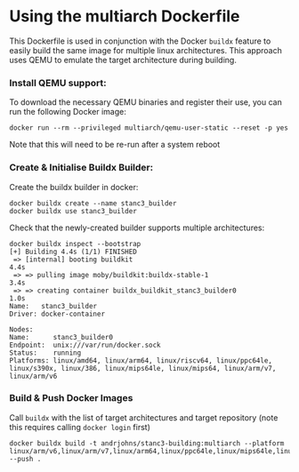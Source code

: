 # Using the multiarch Dockerfile

This Dockerfile is used in conjunction with the Docker `buildx` feature to easily build the same image for multiple linux architectures. This approach uses QEMU to emulate the target architecture during building.

### Install QEMU support:

To download the necessary QEMU binaries and register their use, you can run the following Docker image:

```
docker run --rm --privileged multiarch/qemu-user-static --reset -p yes
```

Note that this will need to be re-run after a system reboot

### Create & Initialise Buildx Builder:

Create the buildx builder in docker:

```
docker buildx create --name stanc3_builder
docker buildx use stanc3_builder
```

Check that the newly-created builder supports multiple architectures:

```
docker buildx inspect --bootstrap
[+] Building 4.4s (1/1) FINISHED                                            
 => [internal] booting buildkit                                        4.4s
 => => pulling image moby/buildkit:buildx-stable-1                     3.4s
 => => creating container buildx_buildkit_stanc3_builder0              1.0s
Name:   stanc3_builder
Driver: docker-container

Nodes:
Name:      stanc3_builder0
Endpoint:  unix:///var/run/docker.sock
Status:    running
Platforms: linux/amd64, linux/arm64, linux/riscv64, linux/ppc64le, linux/s390x, linux/386, linux/mips64le, linux/mips64, linux/arm/v7, linux/arm/v6
```

### Build & Push Docker Images

Call `buildx` with the list of target architectures and target repository (note this requires calling `docker login` first)

```
docker buildx build -t andrjohns/stanc3-building:multiarch --platform linux/arm/v6,linux/arm/v7,linux/arm64,linux/ppc64le,linux/mips64le,linux/s390x --push .
```
